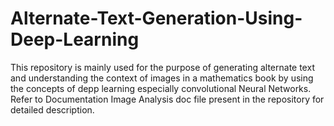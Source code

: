# Alternate-Text-Generation-Using-Deep-Learning
This repository is mainly used for the purpose of generating alternate text and understanding the context of images in a mathematics book by using the concepts of depp learning especially convolutional Neural Networks.
Refer to Documentation Image Analysis doc file present in the repository for detailed description.
